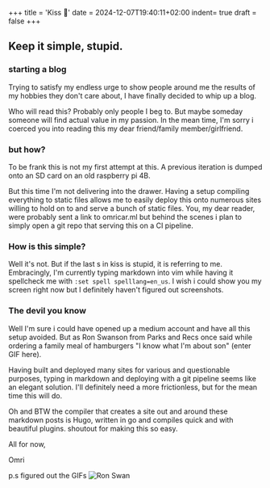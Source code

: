 +++
title = 'Kiss 💋'
date = 2024-12-07T19:40:11+02:00
indent= true
draft = false
+++


## Keep it simple, stupid.

### starting a blog

Trying to satisfy my endless urge to show people around me the results of my hobbies they don't care about, I have finally decided to whip up a blog.

Who will read this? Probably only people I beg to. But maybe someday someone will find actual value in my passion. In the mean time, I'm sorry i coerced you into reading this my dear friend/family member/girlfriend.


### but how?

To be frank this is not my first attempt at this. A previous iteration is dumped onto an SD card on an old raspberry pi 4B.

But this time I'm not delivering into the drawer. Having a setup compiling everything to static files allows me to easily deploy this onto numerous sites willing to hold on to and serve a bunch of static files. You, my dear reader, were probably sent a link to omricar.ml but behind the scenes i plan to simply open a git repo that serving this on a CI pipeline.


### How is this simple? 

Well it's not. But if the last s in kiss is stupid, it is referring to me. Embracingly, I'm currently typing markdown into vim while having it spellcheck me with `:set spell spelllang=en_us`. I wish i could show you my screen right now but I definitely haven't figured out screenshots.

### The devil you know

Well I'm sure i could have opened up a medium account and have all this setup avoided. But as Ron Swanson from Parks and Recs once said while ordering a family meal of hamburgers "I know what I'm about son" (enter GIF here).

Having built and deployed many sites for various and questionable purposes, typing in markdown and deploying with a git pipeline seems like an elegant solution. I'll definitely need a more frictionless, but for the mean time this will do.

Oh and BTW the compiler that creates a site out and around these markdown posts is Hugo, written in go and compiles quick and with beautiful plugins. shoutout for making this so easy.


All for now,

Omri

p.s figured out the GIFs
![Ron Swan](https://media1.giphy.com/media/v1.Y2lkPTc5MGI3NjExanh4NjF0bWxmd3pyNWR5dm13aXI0ZGR0ZnV4MzFtbTh5dGozaTNrYyZlcD12MV9pbnRlcm5hbF9naWZfYnlfaWQmY3Q9Zw/RJ78DjDX4OGQM/giphy.webp)
